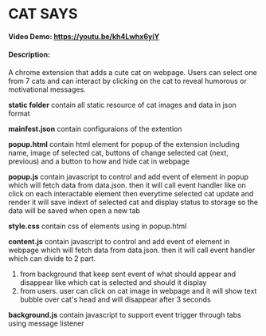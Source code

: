# CAT SAYS

#### Video Demo: https://youtu.be/kh4Lwhx6yiY

#### Description:

A chrome extension that adds a cute cat on webpage. Users can select one from 7 cats and can interact by clicking on the cat to reveal humorous or motivational messages.

**static folder**
contain all static resource of cat images and data in json format

**mainfest.json**
contain configuraions of the extention

**popup.html**
contain html element for popup of the extension including name, image of selected cat, buttons of change selected cat (next, previous) and a button to how and hide cat in webpage

**popup.js**
contain javascript to control and add event of element in popup which will fetch data from data.json. then it will call event handler like on click on each interactable element then everytime selected cat update and render it will save indext of selected cat and display status to storage so the data will be saved when open a new tab

**style.css**
contain css of elements using in popup.html

**content.js**
contain javascript to control and add event of element in webpage which will fetch data from data.json. then it will call event handler which can divide to 2 part.

1. from background that keep sent event of what should appear and disappear like which cat is selected and should it display
2. from users. user can click on cat image in webpage and it will show text bubble over cat's head and will disappear after 3 seconds

**background.js**
contain javascript to support event trigger through tabs using message listener
